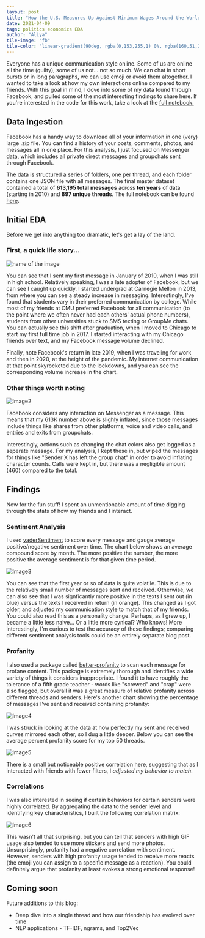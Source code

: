 ```yaml
---
layout: post
title: "How the U.S. Measures Up Against Minimum Wages Around the World"
date: 2021-04-09
tags: politics economics EDA
author: "Aliya"
tile-image: "fb"
tile-color: "linear-gradient(90deg, rgba(0,153,255,1) 0%, rgba(160,51,255,1) 60%, rgba(255,82,128,1) 90%, rgba(255,112,97,1) 100%);"
---
```

Everyone has a unique communication style online. Some of us are online all the time (guilty), some of us not... not so much. We can chat in short bursts or in long paragraphs, we can use emoji or avoid them altogether. I wanted to take a look at how my own interactions online compared to my friends. With this goal in mind, I dove into some of my data found through Facebook, and pulled some of the most interesting findings to share here. If you're interested in the code for this work, take a look at the [full notebook.](https://github.com/aliya-zee/facebook-analytics/blob/main/Facebook%20Analytics.ipynb)

## Data Ingestion
Facebook has a handy way to download all of your information in one (very) large .zip file. You can find a history of your posts, comments, photos, and messages all in one place. For this analysis, I just focused on Messenger data, which includes all private direct messages and groupchats sent through Facebook.

The data is structured a series of folders, one per thread, and each folder contains one JSON file with all messages. The final master dataset contained a total of **613,195 total messages** across **ten years** of data (starting in 2010) and **897 unique threads**. The full notebook can be found [here](https://github.com/aliya-zee/facebook-analytics/blob/main/Messenger%20Pre-Processing.ipynb).

## Initial EDA
Before we get into anything too dramatic, let's get a lay of the land.

### First, a quick life story...

![name of the image](https://aliya-zee.github.io/assets/facebook-data/image-1-total-messages.png)

You can see that I sent my first message in January of 2010, when I was still in high school. Relatively speaking, I was a late adopter of Facebook, but we can see I caught up quickly. I started undergrad at Carnegie Mellon in 2013, from where you can see a steady increase in messaging. Interestingly, I've found that students vary in their preferred communication by college. While most of my friends at CMU preferred Facebook for all communication (to the point where we often never had each others' actual phone numbers), students from other universities stuck to SMS texting or GroupMe chats. You can actually see this shift after graduation, when I moved to Chicago to start my first full time job in 2017. I started interacting with my Chicago friends over text, and my Facebook message volume declined.

Finally, note Facebook's return in late 2019, when I was traveling for work and then in 2020, at the height of the pandemic. My internet communication at that point skyrocketed due to the lockdowns, and you can see the corresponding volume increase in the chart.

### Other things worth noting
![Image2](https://aliya-zee.github.io/assets/facebook-data/image-2-total-messages-by-content-type.png)

Facebook considers any interaction on Messenger as a message. This means that my 613K number above is slighly inflated, since those messages include things like shares from other platforms, voice and video calls, and entries and exits from groupchats.

Interestingly, actions such as changing the chat colors also get logged as a seperate message.
For my analysis, I kept these in, but wiped the messages for things like "Sender X has left the group chat" in order to avoid inflating character counts. Calls were kept in, but there was a negligible amount (460) compared to the total.

## Findings
Now for the fun stuff! I spent an unmentionable amount of time digging through the stats of how my friends and I interact.

### Sentiment Analysis
I used [vaderSentiment](https://pypi.org/project/vaderSentiment/) to score every message and gauge average positive/negative sentiment over time. The chart below shows an average compound score by month. The more positive the number, the more positive the average sentiment is for that given time period.

![Image3](https://aliya-zee.github.io/assets/facebook-data/image-3-sentiment-scores.png)

You can see that the first year or so of data is quite volatile. This is due to the relatively small number of messages sent and received. Otherwise, we can also see that I was signficantly more positive in the texts I sent out (in blue) versus the texts I received in return (in orange). This changed as I got older, and adjusted my communication style to match that of my friends. You could also read this as a personality change. Perhaps, as I grew up, I became a little less naive... Or a little more cynical? Who knows! More interestingly, I'm curious to test the accuracy of these findings; comparing different sentiment analysis tools could be an entirely separate blog post.

### Profanity
I also used a package called [better-profanity](https://pypi.org/project/better-profanity/) to scan each message for profane content. This package is extremely thorough and identifies a wide variety of things it considers inappropriate. I found it to have roughly the tolerance of a fifth grade teacher - words like "screwed" and "crap" were also flagged, but overall it was a great measure of relative profanity across different threads and senders. Here's another chart showing the percentage of messages I've sent and received containing profanity:

![Image4](https://aliya-zee.github.io/assets/facebook-data/image-4-profanity.png)

I was struck in looking at the data at how perfectly my sent and received curves mirrored each other, so I dug a little deeper. Below you can see the average percent profanity score for my top 50 threads.

![Image5](https://aliya-zee.github.io/assets/facebook-data/image-5-profanity-by-thread.png)

There is a small but noticeable positive correlation here, suggesting that as I interacted with friends with fewer filters, I _adjusted my behavior to match_.

### Correlations
I was also interested in seeing if certain behaviors for certain senders were highly correlated. By aggregating the data to the sender level and identifying key characteristics, I built the following correlation matrix:

![Image6](https://aliya-zee.github.io/assets/facebook-data/image-6-correlations.png)

This wasn't all that surprising, but you can tell that senders with high GIF usage also tended to use more stickers and send more photos. Unsurprisingly, profanity had a negative correlation with sentiment. However, senders with high profanity usage tended to receive more reacts (the emoji you can assign to a specific message as a reaction). You could definitely argue that profanity at least evokes a strong emotional response!

## Coming soon
Future additions to this blog:
* Deep dive into a single thread and how our friendship has evolved over time
* NLP applications - TF-IDF, ngrams, and Top2Vec
